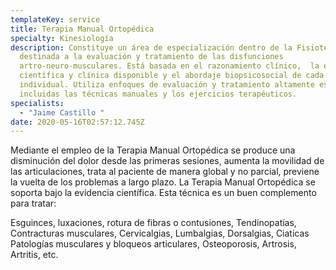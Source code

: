 ```yaml
---
templateKey: service
title: Terapia Manual Ortopédica
specialty: Kinesiología
description: Constituye un área de especialización dentro de la Fisioterapia
  destinada a la evaluación y tratamiento de las disfunciones
  artro-neuro-musculares. Está basada en el razonamiento clínico,  la evidencia
  científica y clínica disponible y el abordaje biopsicosocial de cada paciente
  individual. Utiliza enfoques de evaluación y tratamiento altamente específicos
  incluidas las técnicas manuales y los ejercicios terapéuticos.
specialists:
  - "Jaime Castillo "
date: 2020-05-16T02:57:12.745Z
---
```

Mediante el empleo de la Terapia Manual Ortopédica se produce una disminución del dolor desde las primeras sesiones, aumenta la movilidad de las articulaciones, trata al paciente de manera global y no parcial, previene la vuelta de los problemas a largo plazo. La Terapia Manual Ortopédica se soporta bajo la evidencia científica. Esta técnica es un buen complemento para tratar:

 Esguinces, luxaciones, rotura de fibras o contusiones,  Tendinopatías,  Contracturas musculares, Cervicalgias, Lumbalgias, Dorsalgias, Ciaticas\
 Patologías musculares y bloqueos articulares,  Osteoporosis, Artrosis, Artritis, etc.